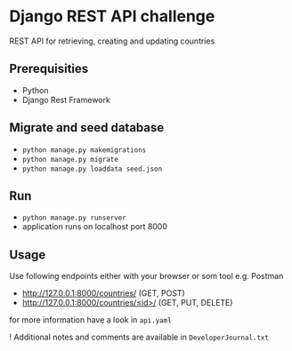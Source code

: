 # Django REST API challenge
REST API for retrieving, creating and updating countries

## Prerequisities
- Python
- Django Rest Framework 

## Migrate and seed database
- `python manage.py makemigrations`
- `python manage.py migrate`
- `python manage.py loaddata seed.json`

## Run
- `python manage.py runserver`
- application runs on localhost port 8000

## Usage 
Use following endpoints either with your browser or som tool e.g. Postman 
- http://127.0.0.1:8000/countries/  (GET, POST)
- http://127.0.0.1:8000/countries/≤id>/ (GET, PUT, DELETE)

for more information have a look in `api.yaml`

! Additional notes and comments are available in `DeveloperJournal.txt`